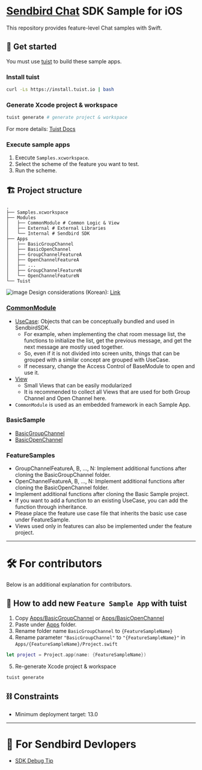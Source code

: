 # [Sendbird Chat](https://sendbird.com/docs/chat) SDK Sample for iOS
This repository provides feature-level Chat samples with Swift.

## 🚀 Get started

You must use [tuist](https://github.com/tuist/tuist) to build these sample apps.

### Install tuist
```bash
curl -Ls https://install.tuist.io | bash
```

### Generate Xcode project & workspace
```bash
tuist generate # generate project & workspace 
```

For more details: [Tuist Docs](https://docs.tuist.io/tutorial/get-started)

### Execute sample apps

1. Execute `Samples.xcworkspace`.
2. Select the scheme of the feature you want to test.
3. Run the scheme.

## 🏗 Project structure

```
.
├── Samples.xcworkspace
├── Modules
│   ├── CommonModule # Common Logic & View
│   ├── External # External Libraries
│   └── Internal # Sendbird SDK
├── Apps
│   ├── BasicGroupChannel
│   ├── BasicOpenChannel
│   ├── GroupChannelFeatureA
│   ├── OpenChannelFeatureA
│   ├── ...
│   ├── GroupChannelFeatureN
│   └── OpenChannelFeatureN
└── Tuist
```

![image](https://user-images.githubusercontent.com/11647461/156985707-e504f40d-11ce-402e-8038-b13f90ee5db6.png)
Design considerations (Korean): [Link](https://medium.com/@hongseongho/%EA%B8%B0%EB%8A%A5-%EB%8B%A8%EC%9C%84%EB%A1%9C-%ED%99%95%EC%9E%A5-%EA%B0%80%EB%8A%A5%ED%95%9C-%EC%83%98%ED%94%8C-%EC%95%B1-%EB%A7%8C%EB%93%A4%EA%B8%B0-a5fd35ac5ca0)


### [CommonModule](Modules/CommonModule)

- [UseCase](Modules/CommonModule/Sources/UseCase): Objects that can be conceptually bundled and used in SendbirdSDK.
  - For example, when implementing the chat room message list, the functions to initialize the list, get the previous message, and get the next message are mostly used together.
  - So, even if it is not divided into screen units, things that can be grouped with a similar concept are grouped with UseCase.
  - If necessary, change the Access Control of BaseModule to open and use it.
- [View](Modules/CommonModule/Sources/UseCase)
  - Small Views that can be easily modularized
  - It is recommended to collect all Views that are used for both Group Channel and Open Channel here.
- `CommonModule` is used as an embedded framework in each Sample App.

### BasicSample
- [BasicGroupChannel](Apps/BasicGroupChannel)
- [BasicOpenChannel](Apps/BasicOpenChannel)

### FeatureSamples
- GroupChannelFeatureA, B, …, N: Implement additional functions after cloning the BasicGroupChannel folder.
- OpenChannelFeatureA, B, …, N: Implement additional functions after cloning the BasicOpenChannel folder.
- Implement additional functions after cloning the Basic Sample project. 
- If you want to add a function to an existing UseCase, you can add the function through inheritance.
- Please place the feature use case file that inherits the basic use case under FeatureSample.
- Views used only in features can also be implemented under the feature project.

----

# 🛠 For contributors
Below is an additional explanation for contributors.

## 📲 How to add new `Feature Sample App` with tuist
1. Copy [Apps/BasicGroupChannel](Apps/BasicGroupChannel) or [Apps/BasicOpenChannel](Apps/BasicOpenChannel)
2. Paste under [Apps](Apps) folder.
3. Rename folder name `BasicGroupChannel` to `{FeatureSampleName}`
4. Rename parameter `"BasicGroupChannel"` to `"{FeatureSampleName}"` in `Apps/{FeatureSampleName}/Project.swift`
```swift
let project = Project.app(name: {FeatureSampleName})
```
5. Re-generate Xcode project & workspace
```
tuist generate
```

## ⛓ Constraints

- Minimum deployment target: 13.0

----

# 🦅 For Sendbird Devlopers

- [SDK Debug Tip](Modules/Internal/SendbirdChat-Debug)
